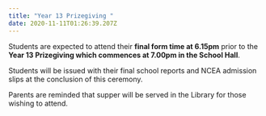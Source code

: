 ```yaml
---
title: "Year 13 Prizegiving "
date: 2020-11-11T01:26:39.207Z
---
```

Students are expected to attend their **final form time at 6.15pm** prior to the **Year 13 Prizegiving which commences at 7.00pm in the School Hall**.

Students will be issued with their final school reports and NCEA admission slips at the conclusion of this ceremony.  

Parents are reminded that supper will be served in the Library for those wishing to attend.


